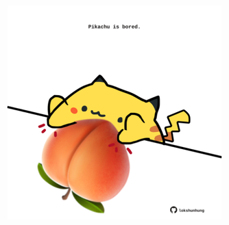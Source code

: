 <!-- built at 16/11/2023, 09:00:36 UTC -->
<p align="center">
  <img width="500" height="500" src="./ReadmeImage.svg">
</p>
